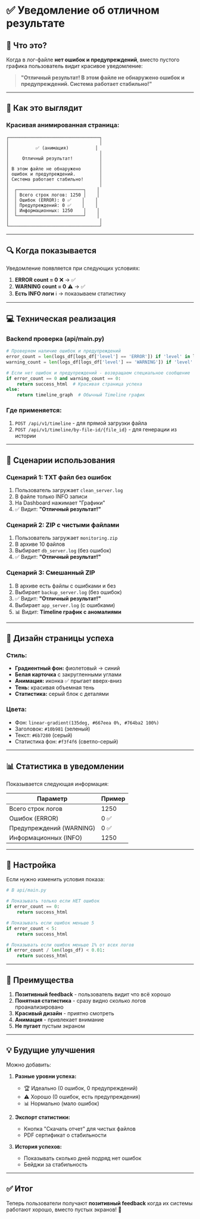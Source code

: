 # ✅ Уведомление об отличном результате

## 🎯 Что это?

Когда в лог-файле **нет ошибок и предупреждений**, вместо пустого графика пользователь видит красивое уведомление:

> **"Отличный результат! В этом файле не обнаружено ошибок и предупреждений. Система работает стабильно!"**

---

## 🎨 Как это выглядит

### **Красивая анимированная страница:**

```
┌──────────────────────────────────┐
│                                  │
│          ✅ (анимация)          │
│                                  │
│     Отличный результат!          │
│                                  │
│ В этом файле не обнаружено       │
│ ошибок и предупреждений.         │
│ Система работает стабильно!      │
│                                  │
│  ┌─────────────────────────┐    │
│  │ Всего строк логов: 1250 │    │
│  │ Ошибок (ERROR): 0 ✅    │    │
│  │ Предупреждений: 0 ✅    │    │
│  │ Информационных: 1250    │    │
│  └─────────────────────────┘    │
│                                  │
└──────────────────────────────────┘
```

---

## 🔍 Когда показывается

Уведомление появляется при следующих условиях:

1. **ERROR count = 0** ❌ → ✅
2. **WARNING count = 0** ⚠️ → ✅
3. **Есть INFO логи** ℹ️ → показываем статистику

---

## 💻 Техническая реализация

### **Backend проверка (api/main.py)**

```python
# Проверяем наличие ошибок и предупреждений
error_count = len(logs_df[logs_df['level'] == 'ERROR']) if 'level' in logs_df.columns else 0
warning_count = len(logs_df[logs_df['level'] == 'WARNING']) if 'level' in logs_df.columns else 0

# Если нет ошибок и предупреждений - возвращаем специальное сообщение
if error_count == 0 and warning_count == 0:
    return success_html  # Красивая страница успеха
else:
    return timeline_graph  # Обычный Timeline график
```

### **Где применяется:**

1. `POST /api/v1/timeline` - для прямой загрузки файла
2. `POST /api/v1/timeline/by-file-id/{file_id}` - для генерации из истории

---

## 🎯 Сценарии использования

### **Сценарий 1: TXT файл без ошибок**

1. Пользователь загружает `clean_server.log`
2. В файле только INFO записи
3. На Dashboard нажимает "Графики"
4. ✅ Видит: **"Отличный результат!"**

### **Сценарий 2: ZIP с чистыми файлами**

1. Пользователь загружает `monitoring.zip`
2. В архиве 10 файлов
3. Выбирает `db_server.log` (без ошибок)
4. ✅ Видит: **"Отличный результат!"**

### **Сценарий 3: Смешанный ZIP**

1. В архиве есть файлы с ошибками и без
2. Выбирает `backup_server.log` (без ошибок)
3. ✅ Видит: **"Отличный результат!"**
4. Выбирает `app_server.log` (с ошибками)
5. 📊 Видит: **Timeline график с аномалиями**

---

## 🎨 Дизайн страницы успеха

### **Стиль:**
- **Градиентный фон:** фиолетовый → синий
- **Белая карточка** с закругленными углами
- **Анимация:** иконка ✅ прыгает вверх-вниз
- **Тень:** красивая объемная тень
- **Статистика:** серый блок с деталями

### **Цвета:**
- Фон: `linear-gradient(135deg, #667eea 0%, #764ba2 100%)`
- Заголовок: `#10b981` (зеленый)
- Текст: `#6b7280` (серый)
- Статистика фон: `#f3f4f6` (светло-серый)

---

## 📊 Статистика в уведомлении

Показывается следующая информация:

| Параметр | Пример |
|----------|--------|
| Всего строк логов | 1250 |
| Ошибок (ERROR) | 0 ✅ |
| Предупреждений (WARNING) | 0 ✅ |
| Информационных (INFO) | 1250 |

---

## 🔧 Настройка

Если нужно изменить условия показа:

```python
# В api/main.py

# Показывать только если НЕТ ошибок
if error_count == 0:
    return success_html

# Показывать если ошибок меньше 5
if error_count < 5:
    return success_html

# Показывать если ошибок меньше 1% от всех логов
if error_count / len(logs_df) < 0.01:
    return success_html
```

---

## 🎉 Преимущества

1. **Позитивный feedback** - пользователь видит что всё хорошо
2. **Понятная статистика** - сразу видно сколько логов проанализировано
3. **Красивый дизайн** - приятно смотреть
4. **Анимация** - привлекает внимание
5. **Не пугает** пустым экраном

---

## 💡 Будущие улучшения

Можно добавить:

1. **Разные уровни успеха:**
   - 🏆 Идеально (0 ошибок, 0 предупреждений)
   - ⚠️ Хорошо (0 ошибок, есть предупреждения)
   - 📊 Нормально (мало ошибок)

2. **Экспорт статистики:**
   - Кнопка "Скачать отчет" для чистых файлов
   - PDF сертификат о стабильности

3. **История успехов:**
   - Показывать сколько дней подряд нет ошибок
   - Бейджи за стабильность

---

## ✅ Итог

Теперь пользователи получают **позитивный feedback** когда их системы работают хорошо, вместо пустых экранов! 🎉

